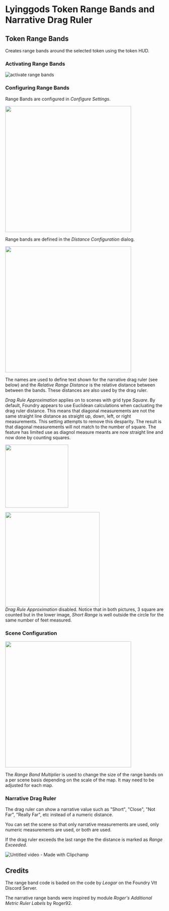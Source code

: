 # Lyinggods Token Range Bands and Narrative Drag Ruler

## Token Range Bands

Creates range bands around the selected token using the token HUD. 

### Activating Range Bands

![activate range bands](https://github.com/user-attachments/assets/359f8b4d-332b-4340-b104-49395c49702c)


### Configuring Range Bands

Range Bands are configured in _Configure Settings_.

<img src="https://github.com/user-attachments/assets/50bab889-9628-4aa6-986e-c8daf4e93d01" width=400 />

Range bands are defined in the _Distance Configuration_ dialog. 

<img src="https://github.com/user-attachments/assets/1266c48a-74fc-4bb6-adc0-54021bd5d1ae" width=400>

The names are used to define text shown for the narrative drag ruler (see below) and the _Relative Range Distance_ is the relative distance between between the bands. These distances are also used by the drag ruler.

_Drag Rule Approximation_ applies on to scenes with grid type _Square_. By default, Foundry appears to use Euclidean calculations when cacluating the drag ruler distance. This means that diagonal measurements are not the same straight line distance as straight up, down, left, or right measurements. This setting attempts to remove this desparity. The result is that diagonal measurements will not match to the number of square. The feature has limited use as diagnol measure meants are now straight line and now done by counting squares.

<img src="https://github.com/user-attachments/assets/bd21f4c0-0fe3-44cf-bd8d-e75792d8d7c9" width=200>

<p>
    <img src="https://github.com/user-attachments/assets/40a6f037-7bc7-4255-8cd2-a34035a2b130" width="300" /> 
    <br>
    <i>Drag Rule Approximation</i> disabled. Notice that in both pictures, 3 square are counted but in the lower image, <i>Short Range</i> is well outside the circle for the same number of feet measured.
</p>

### Scene Configuration


<p>
    <img src="https://github.com/user-attachments/assets/5b2fcf25-4375-4af3-9572-be8d48560a65" width="400" />
</p>

The _Range Band Multiplier_ is used to change the size of the range bands on a per scene basis depending on the scale of the map. It may need to be adjusted for each map.

### Narrative Drag Ruler

The drag ruler can show a narrative value such as "Short", "Close", "Not Far", "Really Far", etc instead of a numeric distance.

You can set the scene so that only narrative measurements are used, only numeric measurements are used, or both are used.

If the drag ruler exceeds the last range the the distance is marked as _Range Exceeded_. 

![Untitled video - Made with Clipchamp](https://github.com/user-attachments/assets/a4054a1a-ec61-4cc5-86d9-7d5a29de9254)


## Credits
The range band code is baded on the code by _Leogar_ on the Foundry Vtt Discord Server.

The narrative range bands were inspired by module _Roger's Additional Metric Ruler Labels_ by Roger92.

